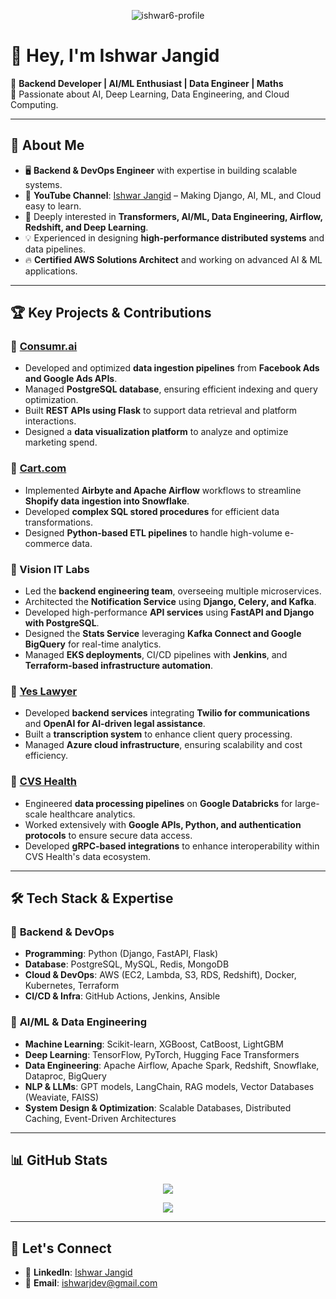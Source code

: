 <p align="center">
  <img align="center" alt="ishwar6-profile" src="https://komarev.com/ghpvc/?username=ishwar6&style=flat-square&color=grey">
</p>

# 👋 Hey, I'm Ishwar Jangid

🚀 **Backend Developer | AI/ML Enthusiast | Data Engineer | Maths**  
🎯 Passionate about AI, Deep Learning, Data Engineering, and Cloud Computing.

---

## 📖 About Me
- 🖥 **Backend & DevOps Engineer** with expertise in building scalable systems.  
- 🎥 **YouTube Channel**: [Ishwar Jangid](https://www.youtube.com/c/IshwarJangid) – Making Django, AI, ML, and Cloud easy to learn.  
- 🧠 Deeply interested in **Transformers, AI/ML, Data Engineering, Airflow, Redshift, and Deep Learning**.
- 💡 Experienced in designing **high-performance distributed systems** and data pipelines.
- 🔥 **Certified AWS Solutions Architect** and working on advanced AI & ML applications.

---

## 🏆 Key Projects & Contributions

### 🔹 [Consumr.ai](https://consumr.ai/)
- Developed and optimized **data ingestion pipelines** from **Facebook Ads and Google Ads APIs**.
- Managed **PostgreSQL database**, ensuring efficient indexing and query optimization.
- Built **REST APIs using Flask** to support data retrieval and platform interactions.
- Designed a **data visualization platform** to analyze and optimize marketing spend.

### 🔹 [Cart.com](https://cart.com)
- Implemented **Airbyte and Apache Airflow** workflows to streamline **Shopify data ingestion into Snowflake**.
- Developed **complex SQL stored procedures** for efficient data transformations.
- Designed **Python-based ETL pipelines** to handle high-volume e-commerce data.

### 🔹 Vision IT Labs
- Led the **backend engineering team**, overseeing multiple microservices.
- Architected the **Notification Service** using **Django, Celery, and Kafka**.
- Developed high-performance **API services** using **FastAPI and Django with PostgreSQL**.
- Designed the **Stats Service** leveraging **Kafka Connect and Google BigQuery** for real-time analytics.
- Managed **EKS deployments**, CI/CD pipelines with **Jenkins**, and **Terraform-based infrastructure automation**.

### 🔹 [Yes Lawyer](https://www.yeslawyer.com/)
- Developed **backend services** integrating **Twilio for communications** and **OpenAI for AI-driven legal assistance**.
- Built a **transcription system** to enhance client query processing.
- Managed **Azure cloud infrastructure**, ensuring scalability and cost efficiency.

### 🔹 [CVS Health](https://www.cvshealth.com/)
- Engineered **data processing pipelines** on **Google Databricks** for large-scale healthcare analytics.
- Worked extensively with **Google APIs, Python, and authentication protocols** to ensure secure data access.
- Developed **gRPC-based integrations** to enhance interoperability within CVS Health's data ecosystem.

---

## 🛠️ Tech Stack & Expertise

### 🚀 **Backend & DevOps**
- **Programming**: Python (Django, FastAPI, Flask)
- **Database**: PostgreSQL, MySQL, Redis, MongoDB
- **Cloud & DevOps**: AWS (EC2, Lambda, S3, RDS, Redshift), Docker, Kubernetes, Terraform
- **CI/CD & Infra**: GitHub Actions, Jenkins, Ansible

### 🤖 **AI/ML & Data Engineering**
- **Machine Learning**: Scikit-learn, XGBoost, CatBoost, LightGBM
- **Deep Learning**: TensorFlow, PyTorch, Hugging Face Transformers
- **Data Engineering**: Apache Airflow, Apache Spark, Redshift, Snowflake, Dataproc, BigQuery
- **NLP & LLMs**: GPT models, LangChain, RAG models, Vector Databases (Weaviate, FAISS)
- **System Design & Optimization**: Scalable Databases, Distributed Caching, Event-Driven Architectures

---

## 📊 GitHub Stats

<p align="center">
  <img src="https://github-readme-streak-stats.herokuapp.com/?user=ishwar6&theme=dark">
</p>

<p align="center">
  <img src="https://github-readme-stats.vercel.app/api/top-langs/?username=ishwar6&layout=compact&theme=dark">
</p>

---

## 📩 Let's Connect
- 💼 **LinkedIn**: [Ishwar Jangid](https://www.linkedin.com/in/ishwarjangid/)
- 📧 **Email**: ishwarjdev@gmail.com
